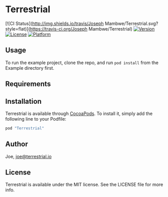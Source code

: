 # Terrestrial

[![CI Status](http://img.shields.io/travis/Joseph Mambwe/Terrestrial.svg?style=flat)](https://travis-ci.org/Joseph Mambwe/Terrestrial)
[![Version](https://img.shields.io/cocoapods/v/Terrestrial.svg?style=flat)](http://cocoapods.org/pods/Terrestrial)
[![License](https://img.shields.io/cocoapods/l/Terrestrial.svg?style=flat)](http://cocoapods.org/pods/Terrestrial)
[![Platform](https://img.shields.io/cocoapods/p/Terrestrial.svg?style=flat)](http://cocoapods.org/pods/Terrestrial)

## Usage

To run the example project, clone the repo, and run `pod install` from the Example directory first.

## Requirements

## Installation

Terrestrial is available through [CocoaPods](http://cocoapods.org). To install
it, simply add the following line to your Podfile:

```ruby
pod "Terrestrial"
```

## Author

Joe, joe@terrestrial.io

## License

Terrestrial is available under the MIT license. See the LICENSE file for more info.
